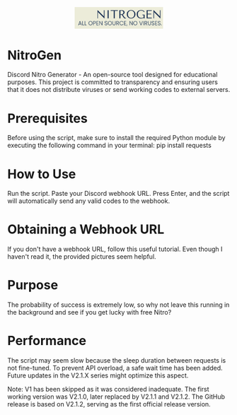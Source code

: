 <p align="center">
  <img src="NitroGen.png" alt="NitroGen Logo" width="200"/>
</p>

# NitroGen
Discord Nitro Generator - An open-source tool designed for educational purposes. This project is committed to transparency and ensuring users that it does not distribute viruses or send working codes to external servers.

# Prerequisites
Before using the script, make sure to install the required Python module by executing the following command in your terminal:
pip install requests

# How to Use
Run the script.
Paste your Discord webhook URL.
Press Enter, and the script will automatically send any valid codes to the webhook.

# Obtaining a Webhook URL
If you don't have a webhook URL, follow this useful tutorial. Even though I haven't read it, the provided pictures seem helpful.

# Purpose
The probability of success is extremely low, so why not leave this running in the background and see if you get lucky with free Nitro?

# Performance
The script may seem slow because the sleep duration between requests is not fine-tuned. To prevent API overload, a safe wait time has been added. Future updates in the V2.1.X series might optimize this aspect.

Note: V1 has been skipped as it was considered inadequate. The first working version was V2.1.0, later replaced by V2.1.1 and V2.1.2. The GitHub release is based on V2.1.2, serving as the first official release version.
